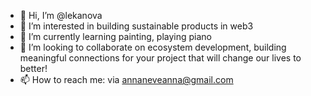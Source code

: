 - 👋 Hi, I’m @lekanova
- 👀 I’m interested in building sustainable products in web3
- 🌱 I’m currently learning painting, playing piano
- 💞️ I’m looking to collaborate on ecosystem development, building meaningful connections for your project that will change our lives to better!
- 📫 How to reach me: via annaneveanna@gmail.com

<!---
lekanova/lekanova is a ✨ special ✨ repository because its `README.md` (this file) appears on your GitHub profile.
You can click the Preview link to take a look at your changes.
--->
